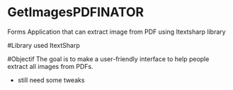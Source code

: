 # GetImagesPDFINATOR
Forms Application that can extract image from PDF using Itextsharp library

#Library used
ItextSharp

#Objectif
The goal is to make a user-friendly interface to help people extract all images from PDFs.

- still need some tweaks
